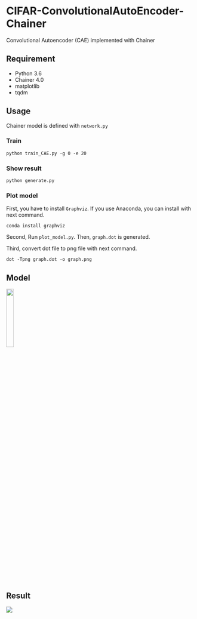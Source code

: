 # CIFAR-ConvolutionalAutoEncoder-Chainer
Convolutional Autoencoder (CAE) implemented with Chainer

## Requirement
- Python 3.6
- Chainer 4.0
- matplotlib
- tqdm

## Usage
Chainer model is defined with `network.py`
### Train
```
python train_CAE.py -g 0 -e 20
```

### Show result
```
python generate.py
```

### Plot model
First, you have to install `Graphviz`. If you use Anaconda, you can install with next command.
```
conda install graphviz
```

Second, Run `plot_model.py`. Then, `graph.dot` is generated.  

Third, convert dot file to png file with next command.
```
dot -Tpng graph.dot -o graph.png
```

## Model
<img src="https://github.com/takyamamoto/CIFAR-ConvolutionalAutoEncoder-Chainer/blob/depth3_model/graph.png" width=20%>

## Result
<img src="https://github.com/takyamamoto/CIFAR-ConvolutionalAutoEncoder-Chainer/blob/depth3_model/result.png">
